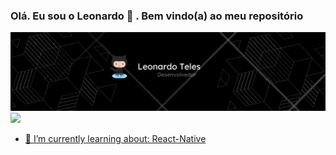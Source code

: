 ### Olá. Eu sou o Leonardo  👋 . Bem vindo(a) ao meu repositório ###
<img src= "https://github.com/LenaroT/LenaroT/blob/3c5653d4b88a24adadd04caca360e1d4b2709e67/assets/Capa.png"/>

<div>
<a href="https://github.com/LenaroT">
<img height="180em" src="https://github-readme-stats.vercel.app/api/top-langs/?username=seu-usuário-aqui&layout=compact&langs_count=7&theme=dracula"/>
 </div>

- 🌱 I’m currently learning about: React-Native


